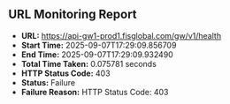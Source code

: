 ## URL Monitoring Report

- **URL:** https://api-gw1-prod1.fisglobal.com/gw/v1/health
- **Start Time:** 2025-09-07T17:29:09.856709
- **End Time:** 2025-09-07T17:29:09.932490
- **Total Time Taken:** 0.075781 seconds
- **HTTP Status Code:** 403
- **Status:** Failure
- **Failure Reason:** HTTP Status Code: 403
